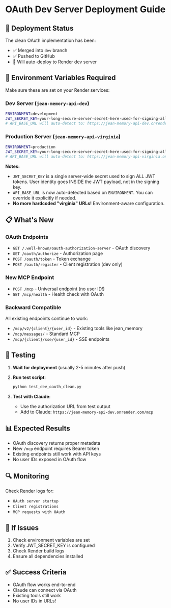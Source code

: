 # OAuth Dev Server Deployment Guide

## 🚀 Deployment Status

The clean OAuth implementation has been:
- ✅ Merged into `dev` branch
- ✅ Pushed to GitHub
- 🔄 Will auto-deploy to Render dev server

## 🔧 Environment Variables Required

Make sure these are set on your Render services:

### Dev Server (`jean-memory-api-dev`)
```bash
ENVIRONMENT=development
JWT_SECRET_KEY=your-long-secure-server-secret-here-used-for-signing-all-jwts
# API_BASE_URL will auto-detect to: https://jean-memory-api-dev.onrender.com
```

### Production Server (`jean-memory-api-virginia`)  
```bash
ENVIRONMENT=production
JWT_SECRET_KEY=your-long-secure-server-secret-here-used-for-signing-all-jwts
# API_BASE_URL will auto-detect to: https://jean-memory-api-virginia.onrender.com
```

**Notes:**
- `JWT_SECRET_KEY` is a single server-wide secret used to sign ALL JWT tokens. User identity goes INSIDE the JWT payload, not in the signing key.
- `API_BASE_URL` is now auto-detected based on `ENVIRONMENT`. You can override it explicitly if needed.
- **No more hardcoded "virginia" URLs!** Environment-aware configuration.

## 📋 What's New

### OAuth Endpoints
- `GET /.well-known/oauth-authorization-server` - OAuth discovery
- `GET /oauth/authorize` - Authorization page  
- `POST /oauth/token` - Token exchange
- `POST /oauth/register` - Client registration (dev only)

### New MCP Endpoint
- `POST /mcp` - Universal endpoint (no user ID!)
- `GET /mcp/health` - Health check with OAuth

### Backward Compatible
All existing endpoints continue to work:
- `/mcp/v2/{client}/{user_id}` - Existing tools like jean_memory
- `/mcp/messages/` - Standard MCP
- `/mcp/{client}/sse/{user_id}` - SSE endpoints

## 🧪 Testing

1. **Wait for deployment** (usually 2-5 minutes after push)

2. **Run test script**:
   ```bash
   python test_dev_oauth_clean.py
   ```

3. **Test with Claude**:
   - Use the authorization URL from test output
   - Add to Claude: `https://jean-memory-api-dev.onrender.com/mcp`

## 📊 Expected Results

- OAuth discovery returns proper metadata
- New `/mcp` endpoint requires Bearer token
- Existing endpoints still work with API keys
- No user IDs exposed in OAuth flow

## 🔍 Monitoring

Check Render logs for:
- `OAuth server startup`
- `Client registrations`
- `MCP requests with OAuth`

## 🚨 If Issues

1. Check environment variables are set
2. Verify JWT_SECRET_KEY is configured
3. Check Render build logs
4. Ensure all dependencies installed

## ✅ Success Criteria

- OAuth flow works end-to-end
- Claude can connect via OAuth
- Existing tools still work
- No user IDs in URLs! 